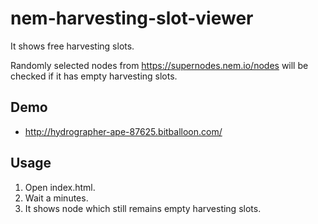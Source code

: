 # nem-harvesting-slot-viewer

It shows free harvesting slots.

Randomly selected nodes from https://supernodes.nem.io/nodes will be checked if it has empty harvesting slots.

## Demo

- http://hydrographer-ape-87625.bitballoon.com/

## Usage

1. Open index.html.
2. Wait a minutes.
3. It shows node which still remains empty harvesting slots.
